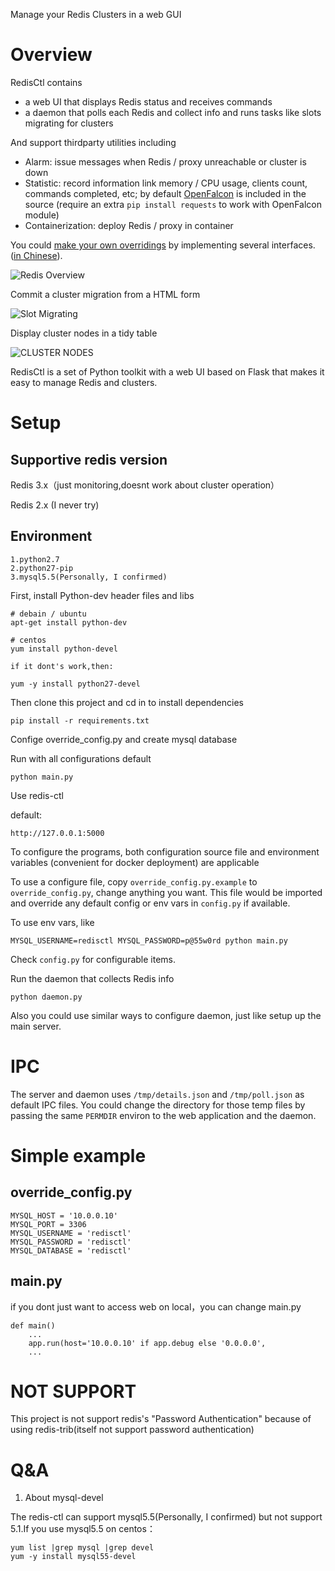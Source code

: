 
Manage your Redis Clusters in a web GUI

# Overview

RedisCtl contains

* a web UI that displays Redis status and receives commands
* a daemon that polls each Redis and collect info and runs tasks like slots migrating for clusters

And support thirdparty utilities including

* Alarm: issue messages when Redis / proxy unreachable or cluster is down
* Statistic: record information link memory / CPU usage, clients count, commands completed, etc; by default [OpenFalcon](https://github.com/open-falcon) is included in the source (require an extra `pip install requests` to work with OpenFalcon module)
* Containerization: deploy Redis / proxy in container

You could [make your own overridings](https://github.com/HunanTV/redis-ctl/wiki/Customize_App) by implementing several interfaces. ([in Chinese](https://github.com/HunanTV/redis-ctl/wiki/WIP_v0_9_customize_app_zh)).

![Redis Overview](http://zlo.gs/image_data/8fb3021522baf6414c107cfd3fc0ad406461d5e5)

Commit a cluster migration from a HTML form

![Slot Migrating](http://zlo.gs/image_data/5dc602f756975f97a9264e6e7a94a3ad08518a2f)

Display cluster nodes in a tidy table

![CLUSTER NODES](http://zlo.gs/image_data/4fda367ddacd1501337bc725002dc98384083179)

RedisCtl is a set of Python toolkit with a web UI based on Flask that makes it easy to manage Redis and clusters.


# Setup

## Supportive redis version

Redis 3.x（just monitoring,doesnt work about cluster operation）

Redis 2.x (I never try)

## Environment

    1.python2.7
    2.python27-pip
    3.mysql5.5(Personally, I confirmed)
   
First, install Python-dev header files and libs

    # debain / ubuntu
    apt-get install python-dev

    # centos
    yum install python-devel

    if it dont's work,then:
    
    yum -y install python27-devel

Then clone this project and cd in to install dependencies

    pip install -r requirements.txt
    
Confige override_config.py and create mysql database

Run with all configurations default

    python main.py

Use redis-ctl

default:

    http://127.0.0.1:5000

To configure the programs, both configuration source file and environment variables (convenient for docker deployment) are applicable

To use a configure file, copy `override_config.py.example` to `override_config.py`, change anything you want. This file would be imported and override any default config or env vars in `config.py` if available.

To use env vars, like

    MYSQL_USERNAME=redisctl MYSQL_PASSWORD=p@55w0rd python main.py

Check `config.py` for configurable items.

Run the daemon that collects Redis info

    python daemon.py

Also you could use similar ways to configure daemon, just like setup up the main server.

# IPC

The server and daemon uses `/tmp/details.json` and `/tmp/poll.json` as default IPC files. You could change the directory for those temp files by passing the same `PERMDIR` environ to the web application and the daemon.

# Simple example

## override_config.py

    MYSQL_HOST = '10.0.0.10'
    MYSQL_PORT = 3306
    MYSQL_USERNAME = 'redisctl'
    MYSQL_PASSWORD = 'redisctl'
    MYSQL_DATABASE = 'redisctl'
   
## main.py

if you dont just want to access web on local，you can change main.py
    
    def main()
        ...
        app.run(host='10.0.0.10' if app.debug else '0.0.0.0',
        ...
# NOT SUPPORT

This project is not support redis's "Password Authentication"  because of using redis-trib(itself not support password authentication)

# Q&A

1. About mysql-devel

The redis-ctl can support mysql5.5(Personally, I confirmed) but not support 5.1.If you use mysql5.5 on centos：

    yum list |grep mysql |grep devel
    yum -y install mysql55-devel
 
